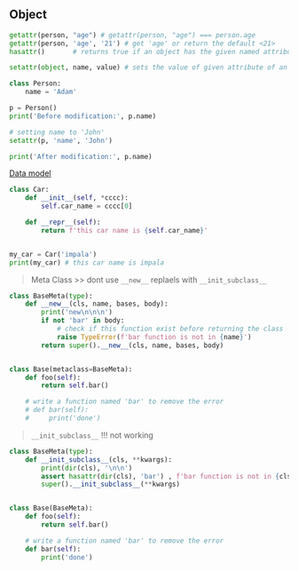 ## Object
```python
getattr(person, "age") # getattr(person, "age") === person.age
getattr(person, 'age', '21') # get 'age' or return the default <21>
hasattr()       # returns true if an object has the given named attribute and false if it does not.

setattr(object, name, value) # sets the value of given attribute of an object
```


```python
class Person:
    name = 'Adam'

p = Person()
print('Before modification:', p.name)

# setting name to 'John'
setattr(p, 'name', 'John')

print('After modification:', p.name)
```


[Data model](https://docs.python.org/3/reference/datamodel.html#object.__repr__)


```python
class Car:
    def __init__(self, *cccc):
        self.car_name = cccc[0]

    def __repr__(self):
        return f'this car name is {self.car_name}'


my_car = Car('impala')
print(my_car) # this car name is impala
```



> Meta Class >> dont use `__new__` replaels with `__init_subclass__`
```python
class BaseMeta(type):
    def __new__(cls, name, bases, body):
        print('new\n\n\n')
        if not 'bar' in body:
            # check if this function exist before returning the class
            raise TypeError(f'bar function is not in {name}')
        return super().__new__(cls, name, bases, body)


class Base(metaclass=BaseMeta):
    def foo(self):
        return self.bar()

    # write a function named 'bar' to remove the error
    # def bar(self):
    #     print('done')
```


> `__init_subclass__` !!! not working
```python
class BaseMeta(type):
    def __init_subclass__(cls, **kwargs):
        print(dir(cls), '\n\n')
        assert hasattr(dir(cls), 'bar') , f'bar function is not in {cls.__name__}'
        super().__init_subclass__(**kwargs)


class Base(BaseMeta):
    def foo(self):
        return self.bar()

    # write a function named 'bar' to remove the error
    def bar(self):
        print('done')
```
